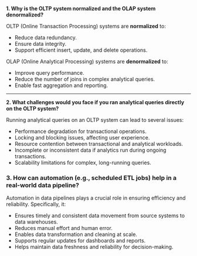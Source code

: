 **1. Why is the OLTP system normalized and the OLAP system denormalized?**

OLTP (Online Transaction Processing) systems are **normalized** to:
- Reduce data redundancy.
- Ensure data integrity.
- Support efficient insert, update, and delete operations.

OLAP (Online Analytical Processing) systems are **denormalized** to:
- Improve query performance.
- Reduce the number of joins in complex analytical queries.
- Enable fast aggregation and reporting.

---

**2. What challenges would you face if you ran analytical queries directly on the OLTP system?**

Running analytical queries on an OLTP system can lead to several issues:
- Performance degradation for transactional operations.
- Locking and blocking issues, affecting user experience.
- Resource contention between transactional and analytical workloads.
- Incomplete or inconsistent data if analytics run during ongoing transactions.
- Scalability limitations for complex, long-running queries.

### 3. How can automation (e.g., scheduled ETL jobs) help in a real-world data pipeline?

Automation in data pipelines plays a crucial role in ensuring efficiency and reliability. Specifically, it:

- Ensures timely and consistent data movement from source systems to data warehouses.  
- Reduces manual effort and human error.  
- Enables data transformation and cleaning at scale.  
- Supports regular updates for dashboards and reports.  
- Helps maintain data freshness and reliability for decision-making.
